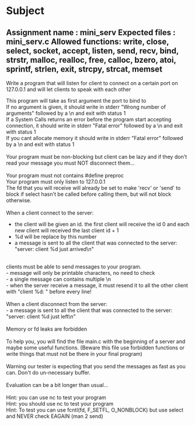 # Subject

Assignment name  : mini_serv
Expected files   : mini_serv.c
Allowed functions: write, close, select, socket, accept, listen, send, recv, bind, strstr, malloc, realloc, free, calloc, bzero, atoi, sprintf, strlen, exit, strcpy, strcat, memset
--------------------------------------------------------------------------------

Write a program that will listen for client to connect on a certain port on 127.0.0.1 and will let clients to speak with each other

This program will take as first argument the port to bind to<br>
If no argument is given, it should write in stderr "Wrong number of arguments" followed by a \n and exit with status 1<br>
If a System Calls returns an error before the program start accepting connection, it should write in stderr "Fatal error" followed by a \n and exit with status 1<br>
If you cant allocate memory it should write in stderr "Fatal error" followed by a \n and exit with status 1<br>
<br>
Your program must be non-blocking but client can be lazy and if they don't read your message you must NOT disconnect them...<br>
<br>
Your program must not contains #define preproc<br>
Your program must only listen to 127.0.0.1<br>
The fd that you will receive will already be set to make 'recv' or 'send' to block if select hasn't be called before calling them, but will not block otherwise.<br>
<br>
When a client connect to the server:<br>
- the client will be given an id. the first client will receive the id 0 and each new client will received the last client id + 1<br>
- %d will be replace by this number<br>
- a message is sent to all the client that was connected to the server: "server: client %d just arrived\n"<br>
<br>
clients must be able to send messages to your program.<br>
- message will only be printable characters, no need to check<br>
- a single message can contains multiple \n<br>
- when the server receive a message, it must resend it to all the other client with "client %d: " before every line!<br>
<br>
When a client disconnect from the server:<br>
- a message is sent to all the client that was connected to the server: "server: client %d just left\n"<br>
<br>
Memory or fd leaks are forbidden<br>
<br>
To help you, you will find the file main.c with the beginning of a server and maybe some useful functions. (Beware this file use forbidden functions or write things that must not be there in your final program)<br>
<br>
Warning our tester is expecting that you send the messages as fast as you can. Don't do un-necessary buffer.<br>
<br>
Evaluation can be a bit longer than usual...<br>
<br>
Hint: you can use nc to test your program<br>
Hint: you should use nc to test your program<br>
Hint: To test you can use fcntl(fd, F_SETFL, O_NONBLOCK) but use select and NEVER check EAGAIN (man 2 send)<br>
